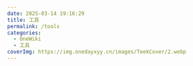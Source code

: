 ```yaml
---
date: 2025-03-14 19:16:29
title: 工具
permalink: /tools
categories:
  - OneWiki
  - 工具
coverImg: https://img.onedayxyy.cn/images/TeekCover/2.webp
---
```




